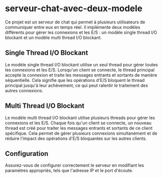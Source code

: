 # serveur-chat-avec-deux-modele


Ce projet est un serveur de chat qui permet à plusieurs utilisateurs de communiquer entre eux en temps réel. Il implémente deux modèles différents pour gérer les connexions et les E/S : un modèle single thread I/O blockant et un modèle multi thread I/O blockant.

## Single Thread I/O Blockant

Le modèle single thread I/O blockant utilise un seul thread pour gérer toutes les connexions et les E/S. Lorsqu'un client se connecte, 
le thread principal accepte la connexion et traite les messages entrants et sortants de manière séquentielle. 
Cela signifie que les opérations d'E/S bloquent le thread principal jusqu'à leur achèvement, ce qui peut ralentir le traitement des autres connexions.



## Multi Thread I/O Blockant

Le modèle multi thread I/O blockant utilise plusieurs threads pour gérer les connexions et les E/S. Chaque fois qu'un client se connecte, 
un nouveau thread est créé pour traiter les messages entrants et sortants de ce client spécifique. 
Cela permet de gérer plusieurs connexions simultanément et de réduire l'impact des opérations d'E/S bloquantes sur les autres clients.


## Configuration

Assurez-vous de configurer correctement le serveur en modifiant les paramètres appropriés, tels que l'adresse IP et le port d'écoute.
